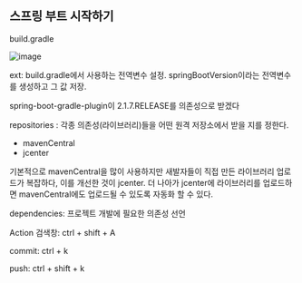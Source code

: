 ## 스프링 부트 시작하기

build.gradle

![image](https://user-images.githubusercontent.com/60870438/170814889-1a02a3a8-b643-4c25-b3ae-1d7714b93810.png)

ext: build.gradle에서 사용하는 전역변수 설정. springBootVersion이라는 전역변수를 생성하고 그 값 저장.

spring-boot-gradle-plugin이 2.1.7.RELEASE를 의존성으로 받겠다

repositories : 각종 의존성(라이브러리)들을 어떤 원격 저장소에서 받을 지를 정한다. 
- mavenCentral
- jcenter

기본적으로 mavenCentral을 많이 사용하지만 새발자들이 직접 만든 라이브러리 업로드가 복잡하다, 이를 개선한 것이 jcenter. 더 나아가 jcenter에 라이브러리를 업로드하면 mavenCentral에도 업로드될 수 있도록 자동화 할 수 있다.

dependencies: 프로젝트 개발에 필요한 의존성 선언

Action 검색창: ctrl + shift + A

commit: ctrl + k

push: ctrl + shift + k
